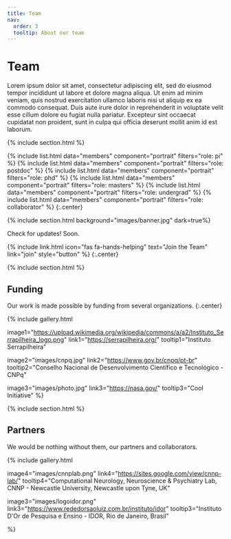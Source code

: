 ```yaml
---
title: Team
nav:
  order: 3
  tooltip: About our team
---
```


# <i class="fas fa-users"></i>Team

Lorem ipsum dolor sit amet, consectetur adipiscing elit, sed do eiusmod tempor incididunt ut labore et dolore magna aliqua.
Ut enim ad minim veniam, quis nostrud exercitation ullamco laboris nisi ut aliquip ex ea commodo consequat.
Duis aute irure dolor in reprehenderit in voluptate velit esse cillum dolore eu fugiat nulla pariatur.
Excepteur sint occaecat cupidatat non proident, sunt in culpa qui officia deserunt mollit anim id est laborum.

{% include section.html %}

{%
  include list.html
  data="members"
  component="portrait"
  filters="role: pi"
%}
{%
  include list.html
  data="members"
  component="portrait"
  filters="role: postdoc"
%}
{%
  include list.html
  data="members"
  component="portrait"
  filters="role: phd"
%}
{%
  include list.html
  data="members"
  component="portrait"
  filters="role: masters"
%}
{%
  include list.html
  data="members"
  component="portrait"
  filters="role: undergrad"
%}
{%
  include list.html
  data="members"
  component="portrait"
  filters="role: collaborator"
%}
{:.center}

{% include section.html background="images/banner.jpg" dark=true%}

Check for updates! Soon.

{%
  include link.html
  icon="fas fa-hands-helping"
  text="Join the Team"
  link="join"
  style="button"
%}
{:.center}

{% include section.html %}

## Funding

Our work is made possible by funding from several organizations.
{:.center}

{%
  include gallery.html

  image1="https://upload.wikimedia.org/wikipedia/commons/a/a2/Instituto_Serrapilheira_logo.png"
  link1="https://serrapilheira.org/"
  tooltip1="Instituto Serrapilheira"

  image2="images/cnpq.jpg"
  link2="https://www.gov.br/cnpq/pt-br"
  tooltip2="Conselho Nacional de Desenvolvimento Científico e Tecnológico - CNPq"

  image3="images/photo.jpg"
  link3="https://nasa.gov/"
  tooltip3="Cool Initiative"
%}


{% include section.html %}

## Partners
We would be nothing without them, our partners and collaborators.

{%
  include gallery.html
  
  image4="images/cnnplab.png"
  link4="https://sites.google.com/view/cnnp-lab/"
  tooltip4="Computational Neurology, Neuroscience & Psychiatry Lab, CNNP - Newcastle University, Newcastle upon Tyne, UK"
  
  image3="images/logoidor.png"
  link3="https://www.rededorsaoluiz.com.br/instituto/idor"
  tooltip3="Instituto D'Or de Pesquisa e Ensino - IDOR, Rio de Janeiro, Brasil"

%}


